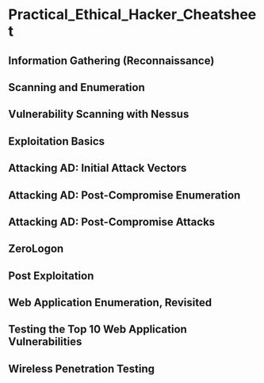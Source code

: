 # Practical_Ethical_Hacker_Cheatsheet
## Information Gathering (Reconnaissance)
## Scanning and Enumeration
## Vulnerability Scanning with Nessus
## Exploitation Basics
## Attacking AD: Initial Attack Vectors
## Attacking AD: Post-Compromise Enumeration
## Attacking AD: Post-Compromise Attacks
## ZeroLogon
## Post Exploitation
## Web Application Enumeration, Revisited
## Testing the Top 10 Web Application Vulnerabilities
## Wireless Penetration Testing

